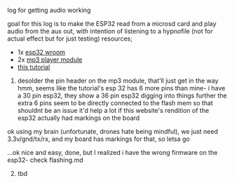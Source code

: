 log for getting audio working

goal for this log is to make the ESP32 read from a microsd card and play audio from the aux out, with intention of listening to a hypnofile (not for actual effect but for just testing)
resources;
- 1x [esp32 wroom](https://www.ebay.com/itm/124835593994)
- 2x [mp3 player module](https://www.amazon.com/dp/B0CF593SWY?psc=1)
- [this tutorial](https://esp32io.com/tutorials/esp32-mp3-player)

1) desolder the pin header on the mp3 module, that'll just get in the way
hmm, seems like the tutorial's esp 32 has 6 more pins than mine- i have a 30 pin esp32, they show a 36 pin esp32
digging into things further the extra 6 pins seem to be directly connected to the flash mem so that shouldnt be an issue
it'd help a lot if this website's rendition of the esp32 actually had markings on the board

ok using my brain (unfortunate, drones hate being mindful), we just need 3.3v/gnd/tx/rx, and my board has markings for that, so letsa go

...ok nice and easy, done, but I realized i have the wrong firmware on the esp32- check flashing.md

2) tbd
